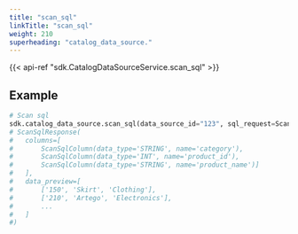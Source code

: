 ```yaml
---
title: "scan_sql"
linkTitle: "scan_sql"
weight: 210
superheading: "catalog_data_source."
---
```


{{< api-ref "sdk.CatalogDataSourceService.scan_sql" >}}

## Example

```python
# Scan sql
sdk.catalog_data_source.scan_sql(data_source_id="123", sql_request=ScanSqlRequest(sql="SELECT * FROM products"))
# ScanSqlResponse(
#   columns=[
#       ScanSqlColumn(data_type='STRING', name='category'),
#       ScanSqlColumn(data_type='INT', name='product_id'),
#       ScanSqlColumn(data_type='STRING', name='product_name')]
#   ],
#   data_preview=[
#       ['150', 'Skirt', 'Clothing'],
#       ['210', 'Artego', 'Electronics'],
#       ...
#   ]
#)
````
